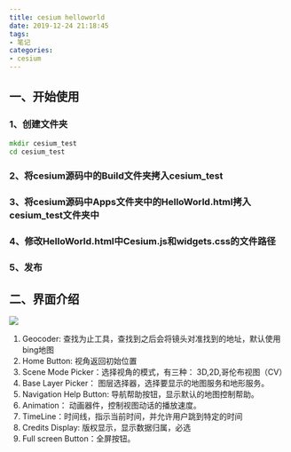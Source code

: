 ```yaml
---
title: cesium helloworld
date: 2019-12-24 21:18:45
tags:
- 笔记
categories:
- cesium
---
```

##  一、开始使用
### 1、创建文件夹
```cmd
mkdir cesium_test
cd cesium_test
```
### 2、将cesium源码中的Build文件夹拷入cesium_test
### 3、将cesium源码中Apps文件夹中的HelloWorld.html拷入cesium_test文件夹中
### 4、修改HelloWorld.html中Cesium.js和widgets.css的文件路径
### 5、发布

## 二、界面介绍
![](https://res.cloudinary.com/orangeformat/image/upload/v1577198352/orangeformat/a_iii0j0.jpg)
1. Geocoder: 查找为止工具，查找到之后会将镜头对准找到的地址，默认使用bing地图
2. Home Button: 视角返回初始位置
3. Scene Mode Picker：选择视角的模式，有三种： 3D,2D,哥伦布视图（CV）
4. Base Layer Picker： 图层选择器，选择要显示的地图服务和地形服务。
5. Navigation Help Button: 导航帮助按钮，显示默认的地图控制帮助。
6. Animation： 动画器件，控制视图动话的播放速度。
7. TimeLine：时间线，指示当前时间，并允许用户跳到特定的时间
8. Credits Display: 版权显示，显示数据归属，必选
9. Full screen Button：全屏按钮。